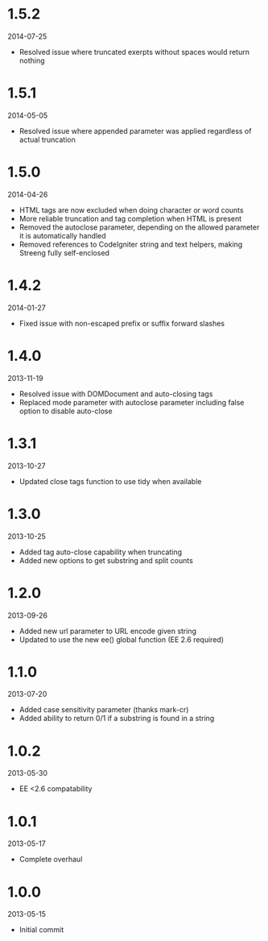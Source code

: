 # 1.5.2

2014-07-25

- Resolved issue where truncated exerpts without spaces would return nothing

# 1.5.1

2014-05-05

- Resolved issue where appended parameter was applied regardless of actual truncation

# 1.5.0

2014-04-26

- HTML tags are now excluded when doing character or word counts
- More reliable truncation and tag completion when HTML is present
- Removed the autoclose parameter, depending on the allowed parameter it is automatically handled
- Removed references to CodeIgniter string and text helpers, making Streeng fully self-enclosed

# 1.4.2

2014-01-27

- Fixed issue with non-escaped prefix or suffix forward slashes

# 1.4.0

2013-11-19

- Resolved issue with DOMDocument and auto-closing tags
- Replaced mode parameter with autoclose parameter including false option to disable auto-close

# 1.3.1

2013-10-27

- Updated close tags function to use tidy when available

# 1.3.0

2013-10-25

- Added tag auto-close capability when truncating
- Added new options to get substring and split counts

# 1.2.0

2013-09-26

- Added new url parameter to URL encode given string
- Updated to use the new ee() global function (EE 2.6 required)

# 1.1.0

2013-07-20

- Added case sensitivity parameter (thanks mark-cr)
- Added ability to return 0/1 if a substring is found in a string

# 1.0.2

2013-05-30

- EE <2.6 compatability

# 1.0.1

2013-05-17

- Complete overhaul

# 1.0.0

2013-05-15

- Initial commit